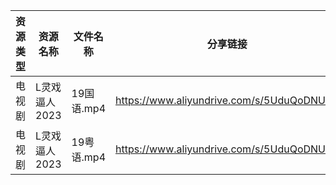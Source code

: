 | 资源类型 | 资源名称      | 文件名称     | 分享链接                                      | 更新时间       |
| ---- | --------- | -------- | ----------------------------------------- | ---------- |
| 电视剧  | L灵戏逼人2023 | 19国语.mp4 | https://www.aliyundrive.com/s/5UduQoDNUX4 | 2023-07-28 |
| 电视剧  | L灵戏逼人2023 | 19粤语.mp4 | https://www.aliyundrive.com/s/5UduQoDNUX4 | 2023-07-28 |
